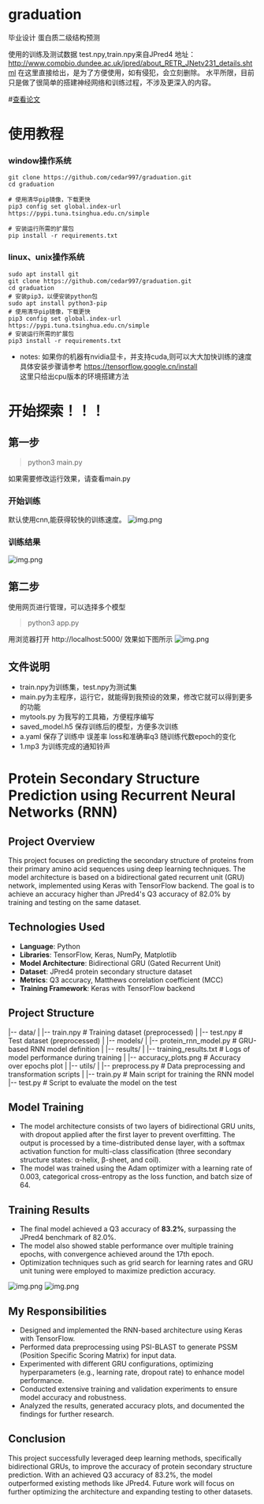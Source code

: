 # graduation
毕业设计 蛋白质二级结构预测   
 
使用的训练及测试数据 test.npy,train.npy来自JPred4 
地址：http://www.compbio.dundee.ac.uk/jpred/about_RETR_JNetv231_details.shtml 
在这里直接给出，是为了方便使用，如有侵犯，会立刻删除。 
水平所限，目前只是做了很简单的搭建神经网络和训练过程，不涉及更深入的内容。



#[查看论文](循环神经网络预测蛋白质二级结构.md)
# 使用教程 
### window操作系统

```shell
git clone https://github.com/cedar997/graduation.git
cd graduation

# 使用清华pip镜像，下载更快
pip3 config set global.index-url https://pypi.tuna.tsinghua.edu.cn/simple  

# 安装运行所需的扩展包
pip install -r requirements.txt
```
### linux、unix操作系统
```shell
sudo apt install git  
git clone https://github.com/cedar997/graduation.git   
cd graduation
# 安装pip3，以便安装python包
sudo apt install python3-pip  
# 使用清华pip镜像，下载更快
pip3 config set global.index-url https://pypi.tuna.tsinghua.edu.cn/simple  
# 安装运行所需的扩展包
pip3 install -r requirements.txt
```

- notes: 如果你的机器有nvidia显卡，并支持cuda,则可以大大加快训练的速度 
具体安装步骤请参考 https://tensorflow.google.cn/install  
这里只给出cpu版本的环境搭建方法
# 开始探索！！！
## 第一步
>python3 main.py  


如果需要修改运行效果，请查看main.py
### 开始训练
默认使用cnn,能获得较快的训练速度。
![img.png](media/img.png)
### 训练结果
![img.png](media/result1.png)


## 第二步
使用网页进行管理，可以选择多个模型
>python3 app.py

用浏览器打开 http://localhost:5000/ 效果如下图所示
 ![img.png](media/img_web.png)

## 文件说明
- train.npy为训练集，test.npy为测试集
- main.py为主程序，运行它，就能得到我预设的效果，修改它就可以得到更多的功能
- mytools.py 为我写的工具箱，方便程序编写
- saved_model.h5 保存训练后的模型，方便多次训练
- a.yaml 保存了训练中 误差率 loss和准确率q3 随训练代数epoch的变化
- 1.mp3  为训练完成的通知铃声

# **Protein Secondary Structure Prediction using Recurrent Neural Networks (RNN)**

## **Project Overview**

This project focuses on predicting the secondary structure of proteins from their primary amino acid sequences using deep learning techniques. The model architecture is based on a bidirectional gated recurrent unit (GRU) network, implemented using Keras with TensorFlow backend. The goal is to achieve an accuracy higher than JPred4's Q3 accuracy of 82.0% by training and testing on the same dataset.

## **Technologies Used**

- **Language**: Python
- **Libraries**: TensorFlow, Keras, NumPy, Matplotlib
- **Model Architecture**: Bidirectional GRU (Gated Recurrent Unit)
- **Dataset**: JPred4 protein secondary structure dataset
- **Metrics**: Q3 accuracy, Matthews correlation coefficient (MCC)
- **Training Framework**: Keras with TensorFlow backend

## **Project Structure**

|-- data/
|   |-- train.npy                 # Training dataset (preprocessed)
|   |-- test.npy                  # Test dataset (preprocessed)
|
|-- models/
|   |-- protein_rnn_model.py      # GRU-based RNN model definition
|
|-- results/
|   |-- training_results.txt      # Logs of model performance during training
|   |-- accuracy_plots.png        # Accuracy over epochs plot
|
|-- utils/
|   |-- preprocess.py             # Data preprocessing and transformation scripts
|
|-- train.py                      # Main script for training the RNN model
|-- test.py                       # Script to evaluate the model on the test


## **Model Training**

- The model architecture consists of two layers of bidirectional GRU units, with dropout applied after the first layer to prevent overfitting. The output is processed by a time-distributed dense layer, with a softmax activation function for multi-class classification (three secondary structure states: α-helix, β-sheet, and coil).
- The model was trained using the Adam optimizer with a learning rate of 0.003, categorical cross-entropy as the loss function, and batch size of 64. 

## **Training Results**

- The final model achieved a Q3 accuracy of **83.2%**, surpassing the JPred4 benchmark of 82.0%.
- The model also showed stable performance over multiple training epochs, with convergence achieved around the 17th epoch.
- Optimization techniques such as grid search for learning rates and GRU unit tuning were employed to maximize prediction accuracy.

![img.png](media/result1.png)
![img.png](media/result2.png)

## **My Responsibilities**

- Designed and implemented the RNN-based architecture using Keras with TensorFlow.
- Performed data preprocessing using PSI-BLAST to generate PSSM (Position Specific Scoring Matrix) for input data.
- Experimented with different GRU configurations, optimizing hyperparameters (e.g., learning rate, dropout rate) to enhance model performance.
- Conducted extensive training and validation experiments to ensure model accuracy and robustness.
- Analyzed the results, generated accuracy plots, and documented the findings for further research.

## **Conclusion**

This project successfully leveraged deep learning methods, specifically bidirectional GRUs, to improve the accuracy of protein secondary structure prediction. With an achieved Q3 accuracy of 83.2%, the model outperformed existing methods like JPred4. Future work will focus on further optimizing the architecture and expanding testing to other datasets.
